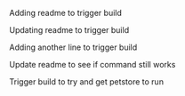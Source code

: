 Adding readme to trigger build

Updating readme to trigger build

Adding another line to trigger build

Update readme to see if command still works

Trigger build to try and get petstore to run
